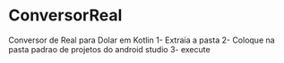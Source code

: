 # ConversorReal
Conversor de Real para Dolar em Kotlin
1- Extraia a pasta
2- Coloque na pasta padrao de projetos do android studio
3- execute
